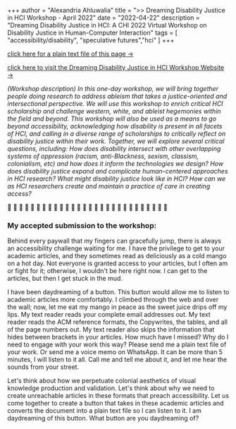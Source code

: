 +++
author = "Alexandria Ahluwalia"
title = ">> Dreaming Disability Justice in HCI Workshop - April 2022"
date = "2022-04-22"
description = "Dreaming Disability Justice in HCI: A CHI 2022 Virtual Workshop on Disability Justice in Human-Computer Interaction"
tags = [
    "accessibility/disability",
    "speculative futures","hci"
]
+++

<a href="/txt/dind.txt" target="_blank">click here for a plain text file of this page →</a>

<a href="https://disabilityjusticeinhci.org/" target="_blank">click here to visit the Dreaming Disability Justice in HCI Workshop Website →</a>


<i>(Workshop description) In this one-day workshop, we will bring together people doing research to address ableism that takes a justice-oriented and intersectional perspective. We will use this workshop to enrich critical HCI scholarship and challenge western, white, and ableist hegemonies within the field and beyond. This workshop will also be used as a means to go beyond accessibility, acknowledging how disability is present in all facets of HCI, and calling in a diverse range of scholarships to critically reflect on disability justice within their work. Together, we will explore several critical questions, including: How does disability intersect with other overlapping systems of oppression (racism, anti-Blackness, sexism, classism, colonialism, etc) and how does it inform the technologies we design? How does disability justice expand and complicate human-centered approaches in HCI research? What might disability justice look like in HCI? How can we as HCI researchers create and maintain a practice of care in creating access?
</i>

🥭 🥭 🥭 🥭 🥭 🥭 🥭 🥭 🥭 🥭 🥭 🥭 🥭 🥭 🥭 🥭 🥭 🥭 🥭 🥭 🥭 🥭 🥭 🥭 🥭 🥭 🥭 🥭 

<h3> My accepted submission to the workshop: </h3>

Behind every paywall that my fingers can gracefully jump, there is always an accessibility challenge waiting for me. I have the privilege to get to your academic articles, and they sometimes read as deliciously as a cold mango on a hot day. Not everyone is granted access to your articles, but I often am or fight for it; otherwise, I wouldn't be here right now. I can get to the articles, but then I get stuck in the mud. 
 
I have been daydreaming of a button. This button would allow me to listen to academic articles more comfortably. I climbed through the web and over the wall; now, let me eat my mango in peace as the sweet juice drips off my lips. My text reader reads your complete email addresses out. My text reader reads the ACM reference formats, the Copywrites, the tables, and all of the page numbers out. My text reader also skips the information that hides between brackets in your articles. How much have I missed? Why do I need to engage with your work this way? Please send me a plain text file of your work. Or send me a voice memo on WhatsApp. It can be more than 5 minutes, I will listen to it all. Call me and tell me about it, and let me hear the sounds from your street. 
 
Let's think about how we perpetuate colonial aesthetics of visual knowledge production and validation. Let's think about why we need to create unreachable articles in these formats that preach accessibility. Let us come together to create a button that takes in these academic articles and converts the document into a plain text file so I can listen to it. I am daydreaming of this button. What button are you daydreaming of? 
